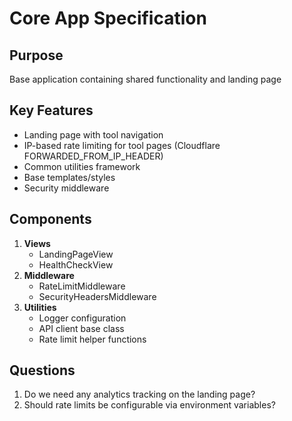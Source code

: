# Core App Specification

## Purpose
Base application containing shared functionality and landing page

## Key Features
- Landing page with tool navigation
- IP-based rate limiting for tool pages (Cloudflare FORWARDED_FROM_IP_HEADER)
- Common utilities framework
- Base templates/styles
- Security middleware

## Components
1. **Views**
   - LandingPageView
   - HealthCheckView
2. **Middleware**
   - RateLimitMiddleware
   - SecurityHeadersMiddleware
3. **Utilities**
   - Logger configuration
   - API client base class
   - Rate limit helper functions

## Questions
1. Do we need any analytics tracking on the landing page?
2. Should rate limits be configurable via environment variables?
